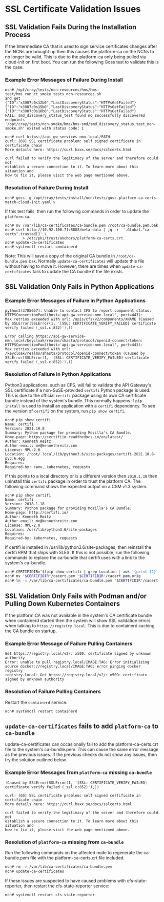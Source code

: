 # SSL Certificate Validation Issues

## SSL Validation Fails During the Installation Process

If the Intermediate CA that is used to sign service certificates changes after
the NCNs are brought up then this causes the platform-ca on the NCNs to no
longer be valid. This is due to the platform-ca only being pulled via cloud-init
on first boot. You can run the following Goss test to validate this is the
case.

### Example Error Messages of Failure During Install

```console
ncn# /opt/cray/tests/ncn-resources/hms/hms-test/hms_run_ct_smoke_tests_ncn-resources.sh
and get
{"ID":"x3007c0s12b0","LastDiscoveryStatus":"HTTPsGetFailed"}
{"ID":"x3007c0s15b0","LastDiscoveryStatus":"HTTPsGetFailed"}
{"ID":"x3007c0s16b0","LastDiscoveryStatus":"HTTPsGetFailed"}
FAIL: smd_discovery_status_test found no successfully discovered endpoints
'/opt/cray/tests/ncn-smoke/hms/hms-smd/smd_discovery_status_test_ncn-smoke.sh' exited with status code: 1
```

```console
ncn# curl https://api-gw-services-nmn.local/PATH
curl: (60) SSL certificate problem: self signed certificate in certificate chain
More details here: https://curl.haxx.se/docs/sslcerts.html

curl failed to verify the legitimacy of the server and therefore could not
establish a secure connection to it. To learn more about this situation and
how to fix it, please visit the web page mentioned above.
```

### Resolution of Failure During Install

```console
ncn# goss -g /opt/cray/tests/install/ncn/tests/goss-platform-ca-certs-match-cloud-init.yaml v
```

If this test fails, then run the following commands in order to update the `platform-ca`.

```console
ncn# mv /var/lib/ca-certificates/ca-bundle.pem /root/ca-bundle.pem.bak
ncn# curl http://10.92.100.71:8888/meta-data | jq -r  '.Global."ca-certs".trusted[]' \
        > /etc/pki/trust/anchors/platform-ca-certs.crt
ncn# update-ca-certificates
ncn# systemctl restart containerd
```

Note: This will save a copy of the original CA bundle in `/root/ca-bundle.pem.bak`.
Normally `update-ca-certificates` will update this file without having to move
it. However, there are times when `update-ca-certificates` fails to update the
CA bundle if the file exists.

## SSL Validation Only Fails in Python Applications

### Example Error Messages of Failure in Python Applications

```text
python3[3705657]: Unable to contact CFS to report component status: HTTPSConnectionPool(host='api-gw-service-nmn.local', port=443):
Max retries exceeded with url: /apis/cfs/v2/components/XNAME (Caused by SSLError(SSLError(1, '[SSL: CERTIFICATE_VERIFY_FAILED] certificate
verify failed (_ssl.c:852)'),))
```

```text
Error calling https://api-gw-service-nmn.local/keycloak/realms/shasta/protocol/openid-connect/token: HTTPSConnectionPool(host='api-gw-service-nmn.local', port=443):
Max retries exceeded with url: /keycloak/realms/shasta/protocol/openid-connect/token (Caused by SSLError(SSLError(1, '[SSL: CERTIFICATE_VERIFY_FAILED] certificate verify failed (_ssl.c:852)'),))
```

### Resolution of Failure in Python Applications

Python3 applications, such as CFS, will fail to validate the API Gateway's SSL
certificate if a non-SuSE-provided `certifi` Python package is used. This is due
to the official `certifi` package using its own CA certificate bundle instead
of the system's bundle. This normally happens if `pip install` is used to
install an application with a `certifi` dependency. To see the version of `certifi`
on the system, run `pip show certifi`.

```console
ncn# pip show certifi
Name: certifi
Version: 2021.10.8
Summary: Python package for providing Mozilla's CA Bundle.
Home-page: https://certifiio.readthedocs.io/en/latest/
Author: Kenneth Reitz
Author-email: me@kennethreitz.com
License: MPL-2.0
Location: /root/.local/lib/python3.6/site-packages/certifi-2021.10.8-py3.6.egg
Requires:
Required-by: canu, kubernetes, requests
```

If this points to a local directory or is a different version then `2018.1.18`
then uninstall this `certifi` package in order to trust the
platform CA. The following command shows the expected output on a CSM v1.3
system.

```console
ncn# pip show certifi
Name: certifi
Version: 2018.1.18
Summary: Python package for providing Mozilla's CA Bundle.
Home-page: http://certifi.io/
Author: Kenneth Reitz
Author-email: me@kennethreitz.com
License: MPL-2.0
Location: /usr/lib/python3.6/site-packages
Requires:
Required-by: kubernetes, requests
```

If certifi is installed in /usr/lib/python3.6/site-packages, then reinstall the
certifi RPM that ships with SLES. If this is not possible, run the following
commands to replace the ca-bundle that certifi uses with a link to the system's
ca-bundle.

```bash
ncn# CERTIFIDIR="$(pip show certifi | grep Location | awk '{print $2}')/certifi"
ncn# mv "$CERTIFIDIR"/cacert.pem "$CERTIFIDIR"/cacert.pem.orig
ncn# ln -s /var/lib/ca-certificates/ca-bundle.pem "$CERTIFIDIR"/cacert.pem
```

## SSL Validation Only Fails with Podman and/or Pulling Down Kubernetes Containers

If the platform CA was not available in the system's CA certificate bundle when
containerd started then the system will show SSL validation errors when talking
to `https://registry.local`. This is due to containerd caching the CA bundle on
startup.

### Example Error Message of Failure Pulling Containers

```text
Get https://registry.local/v2/: x509: certificate signed by unknown authority
Error: unable to pull registry.local/IMAGE:TAG: Error initializing source docker://registry.local/IMAGE:TAG: error pinging docker registry
registry.local: Get https://registry.local/v2/: x509: certificate signed by unknown authority
```

### Resolution of Failure Pulling Containers

Restart the `containerd` service.

```console
ncn# systemctl restart containerd
```

## `update-ca-certificates` fails to add `platform-ca` to `ca-bundle`

update-ca-certificates can occasionally fail to add the platform-ca-certs.crt
file to the system's ca-bundle.pem. This can cause the same error message as the
previous issues. If the previous checks do not show any issues, then try the
solution outlined below.

### Example Error Messages from `platform-ca` missing `ca-bundle`

```text
(Caused by SSLError(SSLError(1, '[SSL: CERTIFICATE_VERIFY_FAILED] certificate verify failed (_ssl.c:852)'),))
```

```text
curl: (60) SSL certificate problem: self signed certificate in certificate chain
More details here: https://curl.haxx.se/docs/sslcerts.html

curl failed to verify the legitimacy of the server and therefore could not
establish a secure connection to it. To learn more about this situation and
how to fix it, please visit the web page mentioned above.
```

### Resolution of `platform-ca` missing from `ca-bundle`

Run the following commands on the affected node to regenerate the ca-bundle.pem file with the platform-ca-certs.crt file included.

```bash
ncn# rm -v /var/lib/ca-certificates/ca-bundle.pem
ncn# update-ca-certificates
```

If these issues are suspected to have caused problems with cfs-state-reporter, then restart the cfs-state-reporter service:

```bash
ncn# systemctl restart cfs-state-reporter
```
